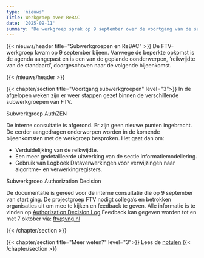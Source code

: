 ```yaml
---
type: 'nieuws'
Title: Werkgroep over ReBAC
date: '2025-09-11'
summary: "De werkgroep sprak op 9 september over de voortgang van de subwerkgroepen en ReBAC."
---
```


{{< nieuws/header title="Subwerkgroepen en ReBAC" >}}
De FTV-werkgroep kwam op 9 september bijeen.
Vanwege de beperkte opkomst is de agenda aangepast en is een van de geplande oonderwerpen, ‘reikwijdte van de standaard’, doorgeschoven naar de volgende bijeenkomst.

{{< /nieuws/header >}}

{{< chapter/section title="Voortgang subwerkgroepen" level="3">}}
In de afgelopen weken zijn er weer stappen gezet binnen de verschillende subwerkgroepen van FTV.

Subwerkgroep AuthZEN

De interne consultatie is afgerond. Er zijn geen nieuwe punten ingebracht. De eerder aangedragen onderwerpen worden in de komende bijeenkomsten met de werkgroep besproken. Het gaat dan om:
- Verduidelijking van de reikwijdte.
- Een meer gedetailleerde uitwerking van de sectie informatiemodellering.
- Gebruik van Logboek Dataverwerkingen voor verwijzingen naar algoritme- en verwerkingregisters. 

Subwerkgroeo Authorization Decision

De documentatie is gereed voor de interne consultatie die op 9 september van start ging. De projectgroep FTV nodigt collega’s en betrokken organisaties uit om mee te kijken en feedback te geven.
Alle informatie is te vinden op [Authorization Decision Log](https://vng-realisatie.github.io/authorization-decision-log/)
Feedback kan gegeven worden tot en met 7 oktober via: ftv@vng.nl


{{< /chapter/section >}}

{{< chapter/section title="Meer weten?" level="3">}}
Lees de [notulen](https://vng-realisatie.github.io/ftv/meedoen/werkgroep/reikwijdte-en-rebac/)
{{< /chapter/section >}}

